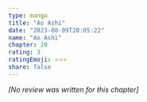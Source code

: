 ```yaml
---
type: manga
title: "Ao Ashi"
date: "2023-08-09T20:05:22"
name: "Ao Ashi"
chapter: 20
rating: 3
ratingEmoji: ⭐️⭐️⭐️
share: false
---
```


_[No review was written for this chapter]_
